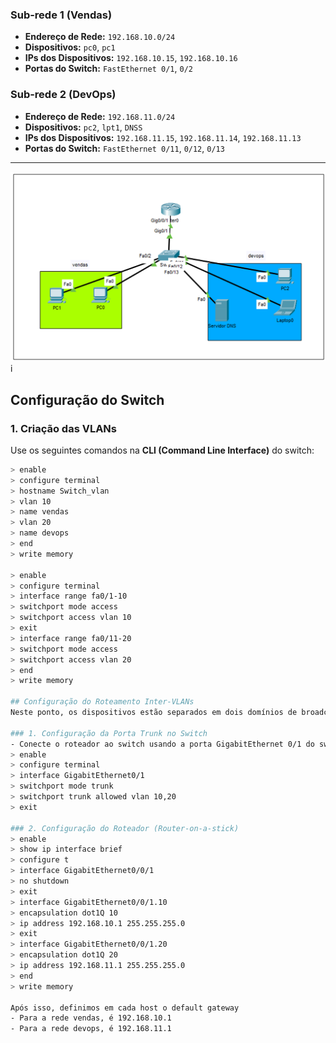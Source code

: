 ### **Sub-rede 1 (Vendas)**
- **Endereço de Rede:** `192.168.10.0/24`
- **Dispositivos:** `pc0`, `pc1`
- **IPs dos Dispositivos:** `192.168.10.15`, `192.168.10.16`
- **Portas do Switch:** `FastEthernet 0/1`, `0/2`

### **Sub-rede 2 (DevOps)**
- **Endereço de Rede:** `192.168.11.0/24`
- **Dispositivos:** `pc2`, `lpt1`, `DNSS`
- **IPs dos Dispositivos:** `192.168.11.15`, `192.168.11.14`, `192.168.11.13`
- **Portas do Switch:** `FastEthernet 0/11`, `0/12`, `0/13`

---

![Cenario](cenario.png)i

## Configuração do Switch

### 1. Criação das VLANs

Use os seguintes comandos na **CLI (Command Line Interface)** do switch:

```bash
> enable
> configure terminal
> hostname Switch_vlan
> vlan 10
> name vendas
> vlan 20
> name devops
> end
> write memory

> enable
> configure terminal
> interface range fa0/1-10
> switchport mode access
> switchport access vlan 10
> exit
> interface range fa0/11-20
> switchport mode access
> switchport access vlan 20
> end
> write memory

## Configuração do Roteamento Inter-VLANs  
Neste ponto, os dispositivos estão separados em dois domínios de broadcast. Pings entre dispositivos da mesma VLAN funcionarão, mas entre VLANs diferentes, não. Para resolver isso, configuraremos o roteamento.  

### 1. Configuração da Porta Trunk no Switch
- Conecte o roteador ao switch usando a porta GigabitEthernet 0/1 do switch.
> enable
> configure terminal
> interface GigabitEthernet0/1
> switchport mode trunk
> switchport trunk allowed vlan 10,20
> exit

### 2. Configuração do Roteador (Router-on-a-stick)
> enable
> show ip interface brief
> configure t
> interface GigabitEthernet0/0/1
> no shutdown
> exit
> interface GigabitEthernet0/0/1.10
> encapsulation dot1Q 10
> ip address 192.168.10.1 255.255.255.0
> exit
> interface GigabitEthernet0/0/1.20
> encapsulation dot1Q 20
> ip address 192.168.11.1 255.255.255.0
> end
> write memory

Após isso, definimos em cada host o default gateway
- Para a rede vendas, é 192.168.10.1
- Para a rede devops, é 192.168.11.1
